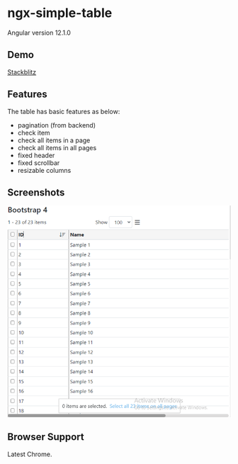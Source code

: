 # ngx-simple-table

Angular version 12.1.0

## Demo

[Stackblitz](https://stackblitz.com/edit/hm-ngx-simple-table)

## Features

The table has basic features as below:

- pagination (from backend)
- check item
- check all items in a page
- check all items in all pages
- fixed header
- fixed scrollbar
- resizable columns

## Screenshots

![App Screenshot](https://raw.githubusercontent.com/huymach91/hm-ngx-simple-table/master/src/assets/ngx-simple-table.png?token=AHXRERMI3M3QER4TEOBRQ3DBN7CNY)

## Browser Support

Latest Chrome.

